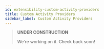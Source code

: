 ```yaml
---
id: extensibility-custom-activity-providers
title: Custom Activity Providers
sidebar_label: Custom Activity Providers
---
```


> **UNDER CONSTRUCTION**
>
> We're working on it. Check back soon!